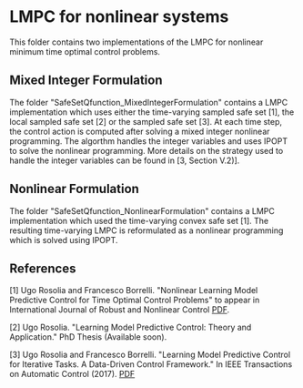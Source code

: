 # LMPC for nonlinear systems

This folder contains two implementations of the LMPC for nonlinear minimum time optimal control problems.

## Mixed Integer Formulation

The folder "SafeSetQfunction_MixedIntegerFormulation" contains a LMPC implementation which uses either the time-varying sampled safe set [1], the local sampled safe set [2] or the sampled safe set [3]. At each time step, the control action is computed after solving a mixed integer nonlinear programming. The algorthm handles the integer variables and uses IPOPT to solve the nonlinear programming. More details on the strategy used to handle the integer variables can be found in [3, Section V.2)].

## Nonlinear Formulation

The folder "SafeSetQfunction_NonlinearFormulation" contains a LMPC implementation which used the time-varying convex safe set [1]. The resulting time-varying LMPC is reformulated as a nonlinear programming which is solved using IPOPT.

## References 

[1] Ugo Rosolia and Francesco Borrelli. "Nonlinear  Learning  Model  Predictive  Control  for Time  Optimal  Control  Problems" to appear in International Journal of Robust and Nonlinear Control [PDF](https://arxiv.org/abs/1911.09239).

[2] Ugo Rosolia. "Learning Model Predictive Control: Theory and Application." PhD Thesis (Available soon).

[3] Ugo Rosolia and Francesco Borrelli. "Learning Model Predictive Control for Iterative Tasks. A Data-Driven Control Framework." In IEEE Transactions on Automatic Control (2017). [PDF](https://ieeexplore.ieee.org/document/8039204/)
